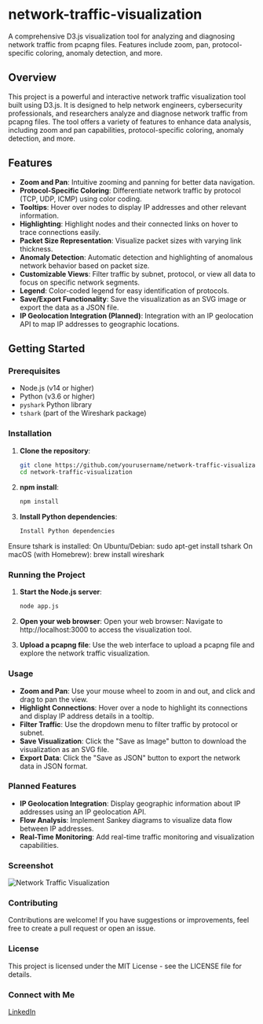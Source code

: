 # network-traffic-visualization
A comprehensive D3.js visualization tool for analyzing and diagnosing network traffic from pcapng files. Features include zoom, pan, protocol-specific coloring, anomaly detection, and more.

## Overview

This project is a powerful and interactive network traffic visualization tool built using D3.js. It is designed to help network engineers, cybersecurity professionals, and researchers analyze and diagnose network traffic from pcapng files. The tool offers a variety of features to enhance data analysis, including zoom and pan capabilities, protocol-specific coloring, anomaly detection, and more.

## Features

- **Zoom and Pan**: Intuitive zooming and panning for better data navigation.
- **Protocol-Specific Coloring**: Differentiate network traffic by protocol (TCP, UDP, ICMP) using color coding.
- **Tooltips**: Hover over nodes to display IP addresses and other relevant information.
- **Highlighting**: Highlight nodes and their connected links on hover to trace connections easily.
- **Packet Size Representation**: Visualize packet sizes with varying link thickness.
- **Anomaly Detection**: Automatic detection and highlighting of anomalous network behavior based on packet size.
- **Customizable Views**: Filter traffic by subnet, protocol, or view all data to focus on specific network segments.
- **Legend**: Color-coded legend for easy identification of protocols.
- **Save/Export Functionality**: Save the visualization as an SVG image or export the data as a JSON file.
- **IP Geolocation Integration (Planned)**: Integration with an IP geolocation API to map IP addresses to geographic locations.

## Getting Started

### Prerequisites

- Node.js (v14 or higher)
- Python (v3.6 or higher)
- `pyshark` Python library
- `tshark` (part of the Wireshark package)

### Installation

1. **Clone the repository**:
   ```bash
   git clone https://github.com/yourusername/network-traffic-visualization.git
   cd network-traffic-visualization

2. **npm install**:   
   ```bash
   npm install

3. **Install Python dependencies**:
   ```bash
   Install Python dependencies

Ensure tshark is installed:
   On Ubuntu/Debian: sudo apt-get install tshark
   On macOS (with Homebrew): brew install wireshark

### Running the Project

1. **Start the Node.js server**:
   ```bash
   node app.js

2. **Open your web browser**:
   Open your web browser:
   Navigate to http://localhost:3000 to access the visualization tool.

3. **Upload a pcapng file**:
   Use the web interface to upload a pcapng file and explore the network traffic visualization.

### Usage

- **Zoom and Pan**: Use your mouse wheel to zoom in and out, and click and drag to pan the view.
- **Highlight Connections**: Hover over a node to highlight its connections and display IP address details in a tooltip.
- **Filter Traffic**: Use the dropdown menu to filter traffic by protocol or subnet.
- **Save Visualization**: Click the "Save as Image" button to download the visualization as an SVG file.
- **Export Data**: Click the "Save as JSON" button to export the network data in JSON format.

### Planned Features

- **IP Geolocation Integration**: Display geographic information about IP addresses using an IP geolocation API.
- **Flow Analysis**: Implement Sankey diagrams to visualize data flow between IP addresses.
- **Real-Time Monitoring**: Add real-time traffic monitoring and visualization capabilities.

### Screenshot
![Network Traffic Visualization](https://github.com/webpro255/network-traffic-visualization/blob/main/pcapdemo.gif)



### Contributing

Contributions are welcome! If you have suggestions or improvements, feel free to create a pull request or open an issue.

### License

This project is licensed under the MIT License - see the LICENSE file for details.

### Connect with Me

[LinkedIn](https://www.linkedin.com/in/davidgrice-cybersecurity/)

